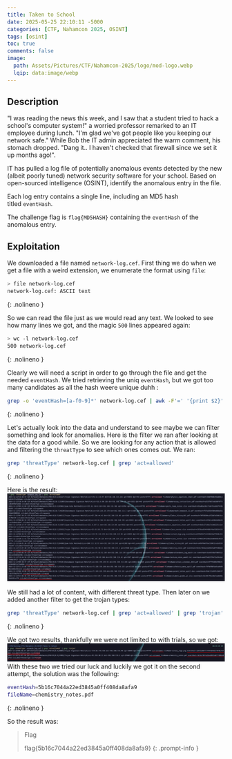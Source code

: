 ```yaml
---
title: Taken to School
date: 2025-05-25 22:10:11 -5000
categories: [CTF, Nahamcon 2025, OSINT]
tags: [osint]
toc: true
comments: false
image:
  path: Assets/Pictures/CTF/Nahamcon-2025/logo/mod-logo.webp
  lqip: data:image/webp
---
```


## Description
"I was reading the news this week, and I saw that a student tried to hack a school's computer system!" a worried professor remarked to an IT employee during lunch. "I'm glad we've got people like you keeping our network safe." While Bob the IT admin appreciated the warm comment, his stomach dropped. "Dang it.. I haven't checked that firewall since we set it up months ago!".  
  
IT has pulled a log file of potentially anomalous events detected by the new (albeit poorly tuned) network security software for your school. Based on open-sourced intelligence (OSINT), identify the anomalous entry in the file.  
  
Each log entry contains a single line, including an MD5 hash titled `eventHash`.  
  
The challenge flag is `flag{MD5HASH}` containing the `eventHash` of the anomalous entry.

## Exploitation
We downloaded a file named `network-log.cef`.
First thing we do when we get a file with a weird extension, we enumerate the format using `file`:
```bash
> file network-log.cef
network-log.cef: ASCII text
```
{: .nolineno }

So we can read the file just as we would read any text.
We looked to see how many lines we got, and the magic `500` lines appeared again:
```bash
> wc -l network-log.cef 
500 network-log.cef
```
{: .nolineno }

Clearly we will need a script in order to go through the file and get the needed `eventHash`.
We tried retrieving the uniq `eventHash`, but we got too many candidates as all the hash weere unique duhh :
```bash
grep -o 'eventHash=[a-f0-9]*' network-log.cef | awk -F'=' '{print $2}' | sort | uniq > uniq-eventHash
```
{: .nolineno }

Let's actually look into the data and understand to see maybe we can filter something and look for anomalies.
Here is the filter we ran after looking at the data for a good while.
So we are looking for any action that is allowed and filtering the `threatType` to see which ones comes out.
We ran:
```bash
grep 'threatType' network-log.cef | grep 'act=allowed'
```
{: .nolineno }

Here is the result:
![threat-type](Assets/Pictures/CTF/Nahamcon-2025/threat-type.png)

We still had a lot of content, with different threat type. Then later on we added another filter to get the trojan types:
```bash
grep 'threatType' network-log.cef | grep 'act=allowed' | grep 'trojan'
```
{: .nolineno }

We got two results, thankfully we were not limited to with trials, so we got:
![possible-flags](Assets/Pictures/CTF/Nahamcon-2025/possible-flags.png)
With these two we tried our luck and luckily we got it on the second attempt, the solution was the following:
```bash
eventHash=5b16c7044a22ed3845a0ff408da8afa9
fileName=chemistry_notes.pdf
```
{: .nolineno }

So the result was:
> Flag
>
> flag{5b16c7044a22ed3845a0ff408da8afa9}
{: .prompt-info }
